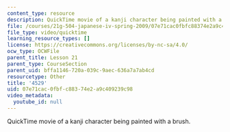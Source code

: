 ```yaml
---
content_type: resource
description: QuickTime movie of a kanji character being painted with a brush.
file: /courses/21g-504-japanese-iv-spring-2009/07e71cac0fbfc88374e2a9c409239c98_4529.mov
file_type: video/quicktime
learning_resource_types: []
license: https://creativecommons.org/licenses/by-nc-sa/4.0/
ocw_type: OCWFile
parent_title: Lesson 21
parent_type: CourseSection
parent_uid: bffa1146-720a-039c-9aec-636a7a7ab4cd
resourcetype: Other
title: '4529'
uid: 07e71cac-0fbf-c883-74e2-a9c409239c98
video_metadata:
  youtube_id: null
---
```

QuickTime movie of a kanji character being painted with a brush.